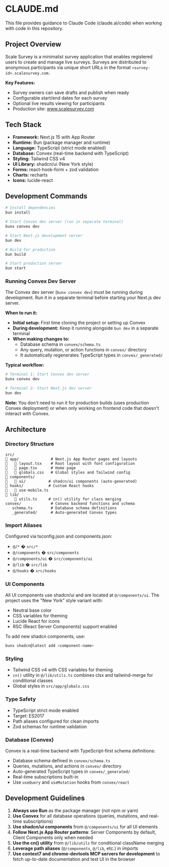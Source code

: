 # CLAUDE.md

This file provides guidance to Claude Code (claude.ai/code) when working with code in this repository.

## Project Overview

Scale Survey is a minimalist survey application that enables registered users to create and manage live surveys. Surveys are distributed to anonymous participants via unique short URLs in the format `<survey-id>.scalesurvey.com`.

**Key Features:**
- Survey owners can save drafts and publish when ready
- Configurable start/end dates for each survey
- Optional live results viewing for participants
- Production site: www.scalesurvey.com

## Tech Stack

- **Framework:** Next.js 15 with App Router
- **Runtime:** Bun (package manager and runtime)
- **Language:** TypeScript (strict mode enabled)
- **Database:** Convex (real-time backend with TypeScript)
- **Styling:** Tailwind CSS v4
- **UI Library:** shadcn/ui (New York style)
- **Forms:** react-hook-form + zod validation
- **Charts:** recharts
- **Icons:** lucide-react

## Development Commands

```bash
# Install dependencies
bun install

# Start Convex dev server (run in separate terminal)
bunx convex dev

# Start Next.js development server
bun dev

# Build for production
bun build

# Start production server
bun start
```

### Running Convex Dev Server

The Convex dev server (`bunx convex dev`) must be running during development. Run it in a separate terminal before starting your Next.js dev server.

**When to run it:**
- **Initial setup:** First time cloning the project or setting up Convex
- **During development:** Keep it running alongside `bun dev` in a separate terminal
- **When making changes to:**
  - Database schema in `convex/schema.ts`
  - Any query, mutation, or action functions in `convex/` directory
  - It automatically regenerates TypeScript types in `convex/_generated/`

**Typical workflow:**
```bash
# Terminal 1: Start Convex dev server
bunx convex dev

# Terminal 2: Start Next.js dev server
bun dev
```

**Note:** You don't need to run it for production builds (uses production Convex deployment) or when only working on frontend code that doesn't interact with Convex.

## Architecture

### Directory Structure

```
src/
   app/              # Next.js App Router pages and layouts
      layout.tsx    # Root layout with font configuration
      page.tsx      # Home page
      globals.css   # Global styles and Tailwind config
   components/
      ui/          # shadcn/ui components (auto-generated)
   hooks/           # Custom React hooks
      use-mobile.ts
   lib/
       utils.ts     # cn() utility for class merging
convex/             # Convex backend functions and schema
   schema.ts        # Database schema definitions
   _generated/      # Auto-generated Convex types
```

### Import Aliases

Configured via tsconfig.json and components.json:
- `@/*` � `src/*`
- `@/components` � `src/components`
- `@/components/ui` � `src/components/ui`
- `@/lib` � `src/lib`
- `@/hooks` � `src/hooks`

### UI Components

All UI components use shadcn/ui and are located at `@/components/ui`. The project uses the "New York" style variant with:
- Neutral base color
- CSS variables for theming
- Lucide React for icons
- RSC (React Server Components) support enabled

To add new shadcn components, use:
```bash
bunx shadcn@latest add <component-name>
```

### Styling

- Tailwind CSS v4 with CSS variables for theming
- `cn()` utility in `@/lib/utils.ts` combines clsx and tailwind-merge for conditional classes
- Global styles in `src/app/globals.css`

### Type Safety

- TypeScript strict mode enabled
- Target: ES2017
- Path aliases configured for clean imports
- Zod schemas for runtime validation

### Database (Convex)

Convex is a real-time backend with TypeScript-first schema definitions:
- Database schema defined in `convex/schema.ts`
- Queries, mutations, and actions in `convex/` directory
- Auto-generated TypeScript types in `convex/_generated/`
- Real-time subscriptions built-in
- Use `useQuery` and `useMutation` hooks from `convex/react`

## Development Guidelines

1. **Always use Bun** as the package manager (not npm or yarn)
2. **Use Convex** for all database operations (queries, mutations, and real-time subscriptions)
3. **Use shadcn/ui components** from `@/components/ui` for all UI elements
4. **Follow Next.js App Router patterns**: Server Components by default, Client Components only when needed
5. **Use the cn() utility** from `@/lib/utils` for conditional className merging
6. **Leverage path aliases** (`@/components`, `@/lib`, etc.) in imports
7. **Use context7 and chrome-devtools MCP servers for development** to fetch up-to-date documentation and test UI in the browser